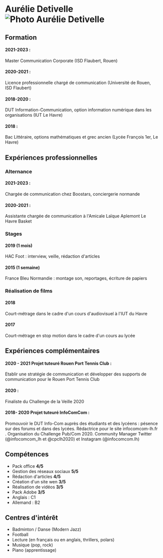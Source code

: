 # **Aurélie Detivelle** ![Photo Aurélie Detivelle](DSCF8397.jpg)

## **Formation**

#### **2021-2023 :** 
Master Communication Corporate (ISD Flaubert, Rouen)
#### **2020-2021 :**
Licence professionnelle chargé de communication (Université de Rouen, ISD Flaubert)
#### **2018-2020 :**
DUT Information-Communication, option information numérique dans les organisations (IUT Le Havre)
#### **2018 :**
Bac Littéraire, options mathématiques et grec ancien (Lycée François 1er, Le Havre)

## **Expériences professionnelles**

### **Alternance**
#### **2021-2023 :**
Chargée de communication chez Boostars, conciergerie normande
#### **2020-2021 :**
Assistante chargée de communication à l'Amicale Laïque Aplemont Le Havre Basket

### **Stages**
#### **2019 (1 mois)** 
HAC Foot : interview, veille, rédaction d'articles
#### **2015 (1 semaine)** 
France Bleu Normandie : montage son, reportages, écriture de papiers

### **Réalisation de films**
#### **2018**
Court-métrage dans le cadre d'un cours d'audiovisuel à l'IUT du Havre
#### **2017**
Court-métrage en stop motion dans le cadre d'un cours au lycée 

## **Expériences complémentaires**

#### **2020 - 2021 Projet tuteuré Rouen Port Tennis Club :**
Etablir une stratégie de communication et développer des supports de communication pour le Rouen Port Tennis Club
#### **2020 :** 
Finaliste du Challenge de la Veille 2020
#### **2018- 2020 Projet tuteuré InfoComCom :** 
Promouvoir le DUT Info-Com auprès des étudiants et des lycéens : pésence sur des forums et dans des lycées. Rédactrice pour le site infocomcom-lh.fr . Organisation du Challenge Pub/Com 2020. Community Manager Twitter (@infocomcom_lh et @cpclh2020) et Instagram (@infocomcom.lh)

## **Compétences** 

- Pack office **4/5**
- Gestion des réseaux sociaux **5/5**
- Rédaction d'articles **4/5**
- Création d'un site wen **3/5**
- Réalisation de vidéos **3/5**
- Pack Adobe **3/5**
- Anglais : C1
- Allemand : B2

## **Centres d'intérêt**

- Badminton / Danse (Modern Jazz)
- Football 
- Lecture (en français ou en anglais, thrillers, polars)
- Musique (pop, rock)
- Piano (apprentissage)
